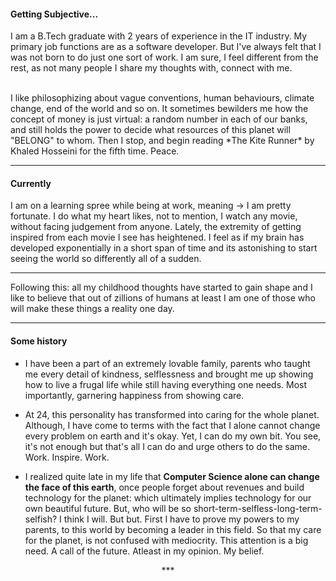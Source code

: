 #### Getting Subjective...
I am a B.Tech graduate with 2 years of experience in the IT industry. My primary job functions are as a software developer. But I've always felt that I was not born to do just one sort of work. I am sure, I feel different from the rest, as not many people I share my thoughts with, connect with me.

<br/>
I like philosophizing about vague conventions, human behaviours, climate change, end of the world and so on. It sometimes bewilders me how the concept of money is just virtual: a random number in each of our banks, and still holds the power to decide what resources of this planet will "BELONG" to whom. Then I stop, and begin reading *The Kite Runner* by Khaled Hosseini for the fifth time. Peace.
<br/><hr/>

#### Currently
I am on a learning spree while being at work, meaning -> I am pretty fortunate. I do what my heart likes, not to mention, I watch any movie, without facing judgement from anyone. Lately, the extremity of getting inspired from each movie I see has heightened. I feel as if my brain has developed exponentially in a short span of time and its astonishing to start seeing the world so differently all of a sudden.
<hr/>
Following this: all my childhood thoughts have started to gain shape and I like to believe that out of zillions of humans at least I am one of those who will make these things a reality one day.
<br><hr/>

#### Some history

- I have been a part of an extremely lovable family, parents who taught me every detail of kindness, selflessness and brought me up showing how to live a frugal life while still having everything one needs. Most importantly, garnering happiness from showing care.

- At 24, this personality has transformed into caring for the whole planet. Although, I have come to terms with the fact that I alone cannot change every problem on earth and it's okay. Yet, I can do my own bit. You see, it's not enough but that's all I can do and urge others to do the same. Work. Inspire. Work.

- I realized quite late in my life that **Computer Science alone can change the face of this earth**, once people forget about revenues and build technology for the planet: which ultimately implies technology for our own beautiful future. But, who will be so short-term-selfless-long-term-selfish? I think I will. But but. First I have to prove my powers to my parents, to this world by becoming a leader in this field. So that my care for the planet, is not confused with mediocrity. This attention is a big need. A call of the future. Atleast in my opinion. My belief.

<div style="text-align: center">***</div>
